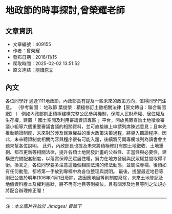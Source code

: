# 地政節的時事探討,曾榮耀老師

## 文章資訊
- 文章編號：409155
- 作者：曾榮耀
- 發布日期：2016/11/15
- 爬取時間：2025-02-02 13:51:52
- 原文連結：[閱讀原文](https://real-estate.get.com.tw/Columns/detail.aspx?no=409155)

## 內文
各位同學好
適逢1111地政節，內政部長有提及一些未來的政策方向，值得同學們注意。
（參考新聞：
地政節 葉俊榮：積極修訂土徵相關法律【原文轉自：聯合新聞網】
）
例如內政部刻正積極建構完整公民參與機制，保障人民財產權、居住權及生存權，建置「
國土空間及利用審議資訊專區
」平台，開放民眾查詢土地徵收審議小組等六個重要審議會議的相關資料，並可直接線上申請列席陳述意見；且率先推動聽證制度，未來對於涉及民眾權益的重大政策決策過程，將導入聽證程序。因此，未來聽證制度相關內容與程序很有可能入題，後續將另闢專欄或列為讀書會主題來幫各位說明。
此外，內政部長也提及未來將積極修訂有關土地徵收、土地重劃、都市更新等相關法律，提升各類土地開發計畫的公益性、正當性與必要性，建構更完備配套制度，以落實保障民眾居住權，努力在地方發展與民眾權益間取得平衡。換言之，各位同學要多注意這幾個相關法規的修法動態，並關注專欄，後續如有任何動態，都將第一手放到專欄中為各位整理與說明。
最後，提醒最近地目等則已公告於明年(106年)1月1日廢除，故因應地目等則制度廢除，未來土地登記及地價資料謄本及權利書狀，將不再有地目等則欄位。且有關涉及地目等則之法規亦將配合辦理修正喔！

---
*注：本文圖片存放於 ./images/ 目錄下*
